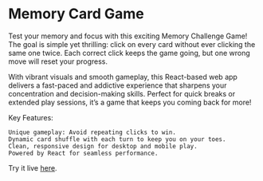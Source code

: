 # Memory Card Game

Test your memory and focus with this exciting Memory Challenge Game! The goal is simple yet thrilling: click on every card without ever clicking the same one twice. Each correct click keeps the game going, but one wrong move will reset your progress.

With vibrant visuals and smooth gameplay, this React-based web app delivers a fast-paced and addictive experience that sharpens your concentration and decision-making skills. Perfect for quick breaks or extended play sessions, it’s a game that keeps you coming back for more!

Key Features:

    Unique gameplay: Avoid repeating clicks to win.
    Dynamic card shuffle with each turn to keep you on your toes.
    Clean, responsive design for desktop and mobile play.
    Powered by React for seamless performance.




Try it live [here](https://673f683d228bf400081e06eb--memorycardgamereact.netlify.app/).
